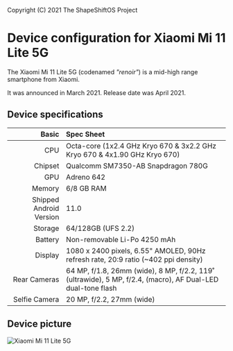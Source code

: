 Copyright (C) 2021 The ShapeShiftOS Project

Device configuration for Xiaomi Mi 11 Lite 5G
=========================================

The Xiaomi Mi 11 Lite 5G (codenamed _"renoir"_) is a mid-high range smartphone from Xiaomi.

It was announced in March 2021. Release date was April 2021.

## Device specifications

Basic   | Spec Sheet
-------:|:-------------------------
CPU     | Octa-core (1x2.4 GHz Kryo 670 & 3x2.2 GHz Kryo 670 & 4x1.90 GHz Kryo 670)
Chipset | Qualcomm SM7350-AB Snapdragon 780G
GPU     | Adreno 642
Memory  | 6/8 GB RAM
Shipped Android Version | 11.0
Storage | 64/128GB (UFS 2.2)
Battery | Non-removable Li-Po 4250 mAh
Display | 1080 x 2400 pixels, 6.55" AMOLED, 90Hz refresh rate, 20:9 ratio (~402 ppi density)
Rear Cameras | 64 MP, f/1.8, 26mm (wide), 8 MP, f/2.2, 119˚ (ultrawide), 5 MP, f/2.4, (macro), AF Dual-LED dual-tone flash
Selfie Camera | 20 MP, f/2.2, 27mm (wide)
## Device picture

![Xiaomi Mi 11 Lite 5G](https://cdn.benchmark.pl/uploads/backend_img/c/newsy/2021-03/MT/mi_11_lite_5g.jpg "Xiaomi Mi 11 Lite 5G in Mint Green")

